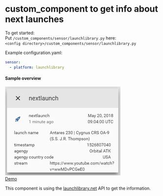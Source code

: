 # custom_component to get info about next launches

To get started:   
Put `/custom_components/sensor/launchlibrary.py` here:  
`<config directory>/custom_components/sensor/launchlibrary.py`  


Example configuration.yaml:  
```yaml
sensor:
  - platform: launchlibrary
```
 #### Sample overview
![Sample overview](overview.png)  
[Demo](https://ha-test-launchlibrary.halfdecent.io)

  

This component is using the [launchlibrary.net](http://launchlibrary.net/) API to get the information.